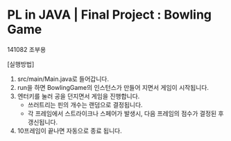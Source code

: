 # PL in JAVA | Final Project : Bowling Game #
141082 조부용

[실행방법]<br>
1. src/main/Main.java로 들어갑니다.<br>
2. run을 하면 BowlingGame의 인스턴스가 만들어 지면서 게임이 시작됩니다.<br>
3. 엔터키를 눌러 공을 던지면서 게임을 진행합니다.<br>
	- 쓰러트리는 핀의 개수는 랜덤으로 결정됩니다.
	- 각 프레임에서 스트라이크나 스페어가 발생시, 다음 프레임의 점수가 결정된 후 갱신됩니다.
4. 10프레임이 끝나면 자동으로 종료 됩니다.<br>
